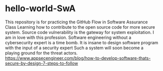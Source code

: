 # hello-world-SwA
This repository is for practicing the GitHub Flow in Software Assurance Class
Learning how to contribute to the open source code for more secure system.
Source code vulnerability is the gateway for system exploitation.
I am in love with this profession.
Software engineering without a cybersecurity expert is a time bomb.
It is insane to design  software program with the input of a security expert
Such a system will soon become a playing ground for the threat actors.
https://www.appsecengineer.com/blog/how-to-develop-software-thats-secure-by-design-7-steps-to-follow
